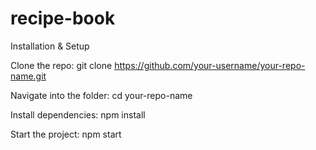 # recipe-book
Installation & Setup

Clone the repo:
git clone https://github.com/your-username/your-repo-name.git


Navigate into the folder:
cd your-repo-name


Install dependencies:
npm install


Start the project:
npm start
